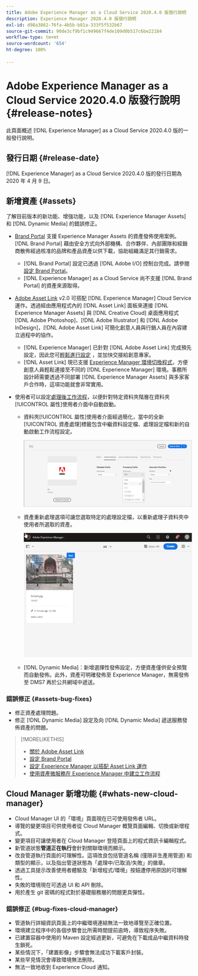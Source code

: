 ```yaml
---
title: Adobe Experience Manager as a Cloud Service 2020.4.0 版發行說明
description: Experience Manager 2020.4.0 版發行說明
exl-id: d98a3862-76fa-4b5b-b81a-333f5f532b67
source-git-commit: 90de3cf9bf1c949667f4de109d0b517c6be22184
workflow-type: tm+mt
source-wordcount: '654'
ht-degree: 100%

---
```


# Adobe Experience Manager as a Cloud Service 2020.4.0 版發行說明 {#release-notes}

此頁面概述 [!DNL Experience Manager] as a Cloud Service 2020.4.0 版的一般發行說明。

## 發行日期 {#release-date}

[!DNL Experience Manager] as a Cloud Service 2020.4.0 版的發行日期為 2020 年 4 月 9 日。

## 新增資產 {#assets}

了解目前版本的新功能、增強功能，以及 [!DNL Experience Manager Assets] 和 [!DNL Dynamic Media] 的錯誤修正。

* [Brand Portal](https://docs.adobe.com/content/help/zh-Hant/experience-manager-brand-portal/using/home.html) 支援 Experience Manager Assets 的資產發佈使用案例。[!DNL Brand Portal] 藉由安全方式向外部機構、合作夥伴、內部團隊和經銷商散佈經過核准的品牌和產品資產以供下載，協助組織滿足其行銷需求。
   * [!DNL Brand Portal] 設定已透過 [!DNL Adobe I/O] 控制台完成。請參閱[設定 Brand Portal](https://docs.adobe.com/content/help/zh-Hant/experience-manager-brand-portal/using/publish/configure-aem-assets-with-brand-portal.html)。
   * [!DNL Experience Manager] as a Cloud Service 尚不支援 [!DNL Brand Portal] 的資產來源取得。

* [Adobe Asset Link](https://helpx.adobe.com/tw/enterprise/using/adobe-asset-link.html) v2.0 可搭配 [!DNL Experience Manager] Cloud Service 運作。透過經由應用程式內的 [!DNL Asset Link] 面板來連接 [!DNL Experience Manager Assets] 與 [!DNL Creative Cloud] 桌面應用程式 [!DNL Adobe Photoshop]、[!DNL Adobe Illustrator] 和 [!DNL Adobe InDesign]，[!DNL Adobe Asset Link] 可簡化創意人員與行銷人員在內容建立過程中的協作。
   * [!DNL Experience Manager] 已針對 [!DNL Adobe Asset Link] 完成預先設定，因此您可[輕鬆進行設定](https://helpx.adobe.com/tw/enterprise/using/configure-aem-assets-for-asset-link.html) ，並加快交接給創意專家。
   * [!DNL Asset Link] 現已支援 [Experience Manager 環境切換程式](https://helpx.adobe.com/tw/enterprise/using/manage-assets-using-adobe-asset-link.html#UseAdobeAssetLink)，方便創意人員輕鬆連接至不同的 [!DNL Experience Manager] 環境。事務所設計師需要透過不同部署 [!DNL Experience Manager Assets] 與多家客戶合作時，這項功能就會非常實用。

* 使用者可以設定[處理後工作流程](/help/assets/asset-microservices-configure-and-use.md#post-processing-workflows)，以便針對特定資料夾階層在資料夾[!UICONTROL 屬性]使用者介面中自動啟動。
   * 資料夾[!UICONTROL 屬性]使用者介面經過簡化，當中的全新[!UICONTROL 資產處理]標籤包含中繼資料設定檔、處理設定檔和新的自動啟動工作流程設定。

      ![處理設定檔可輕鬆套用至資料夾，所有上傳至資料夾的資產都可使用這些設定檔來處理](/help/assets/assets/asset-processing-folder-properties.png)

   * 資產重新處理選項可讓您選取特定的處理設定檔，以重新處理子資料夾中使用者所選取的資產。

      ![使用特定處理設定檔重新處理選取的資產](/help/assets/assets/fpo-existing-asset-reprocess.gif)

   * [!DNL Dynamic Media]：新增選擇性發佈設定，方便資產僅供安全預覽而自動發佈。此外，資產可明確發佈至 Experience Manager，無需發佈至 DMS7 再於公共網域中遞送。

### 錯誤修正 {#assets-bug-fixes}

* 修正資產處理問題。
* 修正 [!DNL Dynamic Media] 設定及向 [!DNL Dynamic Media] 遞送服務發佈資產的問題。

>[!MORELIKETHIS]
>
>* [關於 Adobe Asset Link](https://www.adobe.com/tw/creativecloud/business/enterprise/adobe-asset-link.html)
>* [設定 Brand Portal](https://docs.adobe.com/content/help/en/experience-manager-brand-portal/using/publish/configure-aem-assets-with-brand-portal.html)
>* [設定 Experience Manager 以搭配 Asset Link 運作](https://helpx.adobe.com/enterprise/using/configure-aem-assets-for-asset-link.html)
>* [使用資產微服務在 Experience Manager 中建立工作流程](https://docs.adobe.com/content/help/zh-Hant/experience-manager-cloud-service/assets/manage/asset-microservices-configure-and-use.html#post-processing-workflows)


## Cloud Manager 新增功能 {#whats-new-cloud-manager}

* Cloud Manager UI 的「環境」頁面現在已可使用發佈者 URL。
* 導覽的變更項目可供使用者從 Cloud Manager 概覽頁面編輯、切換或新增程式。
* 變更項目可讓使用者在 Cloud Manager 登陸頁面上的程式資訊卡編輯程式。
* 新管道狀態&#x200B;**管道正在執行**&#x200B;會針對關聯環境而顯示。
* 改良管道執行頁面的可理解性。這項改良包括管道名稱 (僅限非生產用管道) 和類型的顯示，以及指出管道狀態為「處理中/已取消/失敗」的徽章。
* 透過工具提示改善使用者體驗及「新增程式/環境」按鈕遭停用原因的可理解性。
* 失敗的環境現在可透過 UI 和 API 刪除。
* 用於產生 git 密碼的程式對於基礎服務層的問題更具彈性。

### 錯誤修正 {#bug-fixes-cloud-manager}

* 管道執行詳細資訊頁面上的中繼環境連結無法一致地導覽至正確位置。
* 環境建立程序中的各個步驟會比所需時間提前逾時，導致程序失敗。
* 已建置容器中使用的 Maven 設定經過更新，可避免在下載成品中繼資料時發生鎖死。
* 某些情況下，「建置影像」步驟會無法成功下載客戶封裝。
* 某些罕見情況會導致環境無法刪除。
* 無法一致地收到 Experience Cloud 通知。
